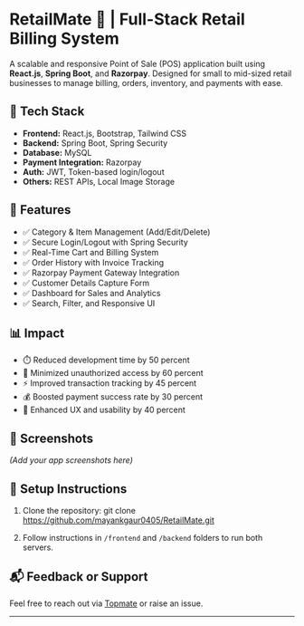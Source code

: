 # RetailMate 🧾 | Full-Stack Retail Billing System

A scalable and responsive Point of Sale (POS) application built using **React.js**, **Spring Boot**, and **Razorpay**. Designed for small to mid-sized retail businesses to manage billing, orders, inventory, and payments with ease.

## 🔧 Tech Stack
- **Frontend:** React.js, Bootstrap, Tailwind CSS
- **Backend:** Spring Boot, Spring Security
- **Database:** MySQL
- **Payment Integration:** Razorpay
- **Auth:** JWT, Token-based login/logout
- **Others:** REST APIs, Local Image Storage

## 🚀 Features
- ✅ Category & Item Management (Add/Edit/Delete)
- ✅ Secure Login/Logout with Spring Security
- ✅ Real-Time Cart and Billing System
- ✅ Order History with Invoice Tracking
- ✅ Razorpay Payment Gateway Integration
- ✅ Customer Details Capture Form
- ✅ Dashboard for Sales and Analytics
- ✅ Search, Filter, and Responsive UI

## 📊 Impact
- ⏱️ Reduced development time by 50 percent
- 🔐 Minimized unauthorized access by 60 percent
- ⚡ Improved transaction tracking by 45 percent
- 💰 Boosted payment success rate by 30 percent
- 🎯 Enhanced UX and usability by 40 percent

## 📸 Screenshots
*(Add your app screenshots here)*

## 📂 Setup Instructions
1. Clone the repository:
git clone https://github.com/mayankgaur0405/RetailMate.git


2. Follow instructions in `/frontend` and `/backend` folders to run both servers.

## 📬 Feedback or Support
Feel free to reach out via [Topmate](https://topmate.io/scbushan05/1460369) or raise an issue.

---
